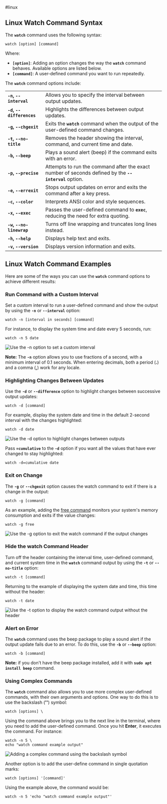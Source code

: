 #linux 

## Linux Watch Command Syntax

The **`watch`** command uses the following syntax:

```
watch [option] [command]
```

Where:

- **`[option]`**: Adding an option changes the way the **`watch`** command behaves. Available options are listed below.
- **`[command]`**: A user-defined command you want to run repeatedly.

The **`watch`** command options include:

|   |   |
|---|---|
|**`-n`, `--interval`**|Allows you to specify the interval between output updates.|
|**`-d`, `--differences`**|Highlights the differences between output updates.|
|**`-g`, `--chgexit`**|Exits the **`watch`** command when the output of the user-defined command changes.|
|**`-t`, `--no-title`**|Removes the header showing the interval, command, and current time and date.|
|**`-b`, `--beep`**|Plays a sound alert (beep) if the command exits with an error.|
|**`-p`, `--precise`**|Attempts to run the command after the exact number of seconds defined by the **`--interval`** option.|
|**`-e`, `--errexit`**|Stops output updates on error and exits the command after a key press.|
|**`-c`, `--color`**|Interprets ANSI color and style sequences.|
|**`-x`, `--exec`**|Passes the user-defined command to **`exec`**, reducing the need for extra quoting.|
|**`-w`, `--no-linewrap`**|Turns off line wrapping and truncates long lines instead.|
|**`-h`, `--help`**|Displays help text and exits.|
|**`-v`, `--version`**|Displays version information and exits.|

## Linux Watch Command Examples

Here are some of the ways you can use the **`watch`** command options to achieve different results:

### Run Command with a Custom Interval

Set a custom interval to run a user-defined command and show the output by using the **`-n`** or **`--interval`** option:

```
watch -n [interval in seconds] [command]
```

For instance, to display the system time and date every 5 seconds, run:

```
watch -n 5 date
```

![Use the -n option to set a custom interval](https://phoenixnap.com/kb/wp-content/uploads/2021/08/linux-watch-command-01-custom-interval.png)

**Note:** The **`-n`** option allows you to use fractions of a second, with a minimum interval of 0.1 seconds. When entering decimals, both a period (**.**) and a comma (**,**) work for any locale.

### Highlighting Changes Between Updates

Use the **`-d`** or **`--difference`** option to highlight changes between successive output updates:

```
watch -d [command]
```

For example, display the system date and time in the default 2-second interval with the changes highlighted:

```
watch -d date
```

![Use the -d option to highlight changes between outputs](https://phoenixnap.com/kb/wp-content/uploads/2021/08/linux-watch-command-02-track-differences.png)

Pass **`=cumulative`** to the **`-d`** option if you want all the values that have ever changed to stay highlighted:

```
watch -d=cumulative date
```

### Exit on Change

The **`-g`** or **`--chgexit`** option causes the watch command to exit if there is a change in the output:

```
watch -g [command]
```

As an example, adding the [free command](https://phoenixnap.com/kb/free-linux-command) monitors your system's memory consumption and exits if the value changes:

```
watch -g free
```

![Use the -g option to exit the watch command if the output changes](https://phoenixnap.com/kb/wp-content/uploads/2021/08/linux-watch-command-03-exit-on-change.png)

### Hide the watch Command Header

Turn off the header containing the interval time, user-defined command, and current system time in the **`watch`** command output by using the **`-t`** or **`--no-title`** option:

```
watch -t [command]
```

Returning to the example of displaying the system date and time, this time without the header:

```
watch -t date
```

![Use the -t option to display the watch command output without the header](https://phoenixnap.com/kb/wp-content/uploads/2021/08/linux-watch-command-04-no-header.png)

### Alert on Error

The **`watch`** command uses the beep package to play a sound alert if the output update fails due to an error. To do this, use the **`-b`** or **`--beep`** option:

```
watch -b [command]
```

**Note:** if you don't have the beep package installed, add it with **`sudo apt install beep`** command.

### Using Complex Commands

The **`watch`** command also allows you to use more complex user-defined commands, with their own arguments and options. One way to do this is to use the backslash (**'\'**) symbol:

```
watch [options] \
```

Using the command above brings you to the next line in the terminal, where you need to add the user-defined command. Once you hit **Enter**, it executes the command. For instance:

```
watch -n 5 \
echo "watch command example output"
```

![Adding a complex command using the backslash symbol](https://phoenixnap.com/kb/wp-content/uploads/2021/08/linux-watch-command-05-complex-command-backslash.png)

Another option is to add the user-define command in single quotation marks:

```
watch [options] '[command]'
```

Using the example above, the command would be:

```
watch -n 5 'echo "watch command example output"'
```
